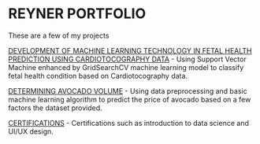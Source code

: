 # REYNER PORTFOLIO #

These are a few of my projects

[DEVELOPMENT OF MACHINE LEARNING TECHNOLOGY IN FETAL HEALTH PREDICTION USING CARDIOTOCOGRAPHY DATA](https://github.com/reynerwongso/portofolio/tree/main/DEVELOPMENT%20OF%20MACHINE%20LEARNING%20TECHNOLOGY%20IN%20FETAL%20HEALTH%20PREDICTION%20USING%20CARDIOTOCOGRAPHY%20DATA) - Using Support Vector Machine enhanced by GridSearchCV machine learning model to classify fetal health condition based on Cardiotocography data.


[DETERMINING AVOCADO VOLUME](https://github.com/reynerwongso/portofolio/blob/main/DETERMINING%20AVOCADO%20VOLUME.Rmd) - Using data preprocessing and basic machine learning algorithm to predict the price of avocado based on a few factors the dataset provided.


[CERTIFICATIONS](https://github.com/reynerwongso/portofolio/tree/main/E-CERTIFICATE) - Certifications such as introduction to data science and UI/UX design.
